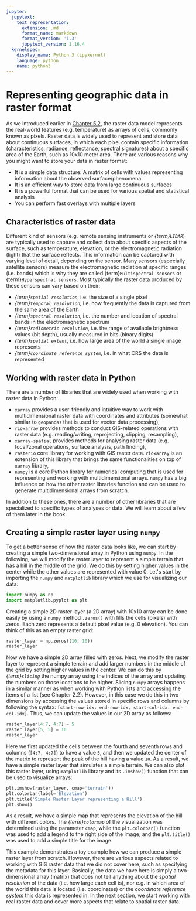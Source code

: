 ```yaml
---
jupyter:
  jupytext:
    text_representation:
      extension: .md
      format_name: markdown
      format_version: '1.3'
      jupytext_version: 1.16.4
  kernelspec:
    display_name: Python 3 (ipykernel)
    language: python
    name: python3
---
```


# Representing geographic data in raster format


As we introduced earlier in [Chapter 5.2](https://pythongis.org/part2/chapter-05/nb/01-introduction-to-geographic-data-in-python.html#basics-of-raster-data-and-arrays), the raster data model represents the real-world features (e.g. temperature) as arrays of cells, commonly known as pixels. Raster data is widely used to represent and store data about continuous surfaces, in which each pixel contain specific information (characteristics, radiance, reflectance, spectral signatures) about a specific area of the Earth, such as 10x10 meter area. There are various reasons why you might want to store your data in raster format:

- It is a simple data structure: A matrix of cells with values representing information about the observed surface/phenomena
- It is an efficient way to store data from large continuous surfaces
- It is a powerful format that can be used for various spatial and statistical analysis
- You can perform fast overlays with multiple layers 



## Characteristics of raster data

Different kind of sensors (e.g. remote sensing instruments or *{term}`LIDAR`*) are typically used to capture and collect data about specific aspects of the surface, such as temperature, elevation, or the electromagnetic radiation (light) that the surface reflects. This information can be captured with varying level of detail, depending on the sensor. Many sensors (especially satellite sensors) measure the electromagnetic radiation at specific ranges (i.e. bands) which is why they are called {term}`Multispectral sensors` or {term}`Hyperspectral sensors`. Most typically the raster data produced by these sensors can vary based on their:

- *{term}`spatial resolution`*, i.e. the size of a single pixel
- *{term}`temporal resolution`*, i.e. how frequently the data is captured from the same area of the Earth
- *{term}`spectral resolution`*, i.e. the number and location of spectral bands in the electromagnetic spectrum
- *{term}`radiometric resolution`*, i.e. the range of available brightness values (bit depth), usually measured in bits (binary digits)
- *{term}`spatial extent`*, i.e. how large area of the world a single image represents
- *{term}`coordinate reference system`*, i.e. in what CRS the data is represented 


## Working with raster data in Python

There are a number of libraries that are widely used when working with raster data in Python:

- `xarray` provides a user-friendly and intuitive way to work with multidimensional raster data with coordinates and attributes (somewhat similar to `geopandas` that is used for vector data processing),
- `rioxarray` provides methods to conduct GIS-related operations with raster data (e.g. reading/writing, reprojecting, clipping, resampling),
- `xarray-spatial` provides methods for analysing raster data (e.g. focal/zonal operations, surface analysis, path finding),
- `rasterio` core library for working with GIS raster data. `rioxarray` is an extension of this library that brings the same functionalities on top of `xarray` library,
- `numpy` is a core Python library for numerical computing that is used for representing and working with multidimensional arrays. `numpy` has a big influence on how the other raster libraries function and can be used to generate multidimensional arrays from scratch.

In addition to these ones, there are a number of other libraries that are specialized to specific types of analyses or data. We will learn about a few of them later in the book. 


## Creating a simple raster layer using `numpy`

To get a better sense of how the raster data looks like, we can start by creating a simple two-dimensional array in Python using `numpy`. In the following, we will modify the raster layer to represent a simple terrain that has a hill in the middle of the grid. We do this by setting higher values in the center while the other values are represented with value 0. Let's start by importing the `numpy` and `matplotlib` library which we use for visualizing our data:

```python
import numpy as np
import matplotlib.pyplot as plt
```

Creating a simple 2D raster layer (a 2D array) with 10x10 array can be done easily by using a `numpy` method `.zeros()` with fills the cells (pixels) with zeros. Each zero represents a default pixel value (e.g. 0 elevation). You can think of this as an empty raster grid:

```python
raster_layer = np.zeros((10, 10))
raster_layer
```

Now we have a simple 2D array filled with zeros. Next, we modify the raster layer to represent a simple terrain and add larger numbers in the middle of the grid by setting higher values in the center. We can do this by *{term}`slicing`* the numpy array using the indices of the array and updating the numbers on those locations to be higher. Slicing `numpy` arrays happens in a similar manner as when working with Python lists and accessing the items of a list (see Chapter 2.2). However, in this case we do this in two dimensions by accessing the values stored in specific rows and columns by following the syntax: `[start-row-idx: end-row-idx, start-col-idx: end-col-idx]`. Thus, we can update the values in our 2D array as follows:

```python
raster_layer[4:7, 4:7] = 5   
raster_layer[5, 5] = 10
raster_layer
```

Here we first updated the cells between the fourth and seventh rows and columns (`[4:7, 4:7]`) to have a value `5`, and then we updated the center of the matrix to represent the peak of the hill having a value `10`. As a result, we have a simple raster layer that simulates a simple terrain. We can also plot this raster layer, using `matplotlib` library and its `.imshow()` function that can be used to visualize arrays:

```python
plt.imshow(raster_layer, cmap='terrain'))
plt.colorbar(label='Elevation')
plt.title('Simple Raster Layer representing a Hill')
plt.show()
```
As a result, we have a simple map that represents the elevation of the hill with different colors. The *{term}`colormap`* of the visualization was determined using the parameter `cmap`, while the `plt.colorbar()` function was used to add a legend to the right side of the image, and the `plt.title()` was used to add a simple title for the image.

This example demonstrates a toy example how we can produce a simple raster layer from scratch. However, there are various aspects related to working with GIS raster data that we did not cover here, such as specifying the metadata for this layer. Basically, the data we have here is simply a two-dimensional array (matrix) that does not tell anything about the *spatial resolution* of the data (i.e. how large each cell is), nor e.g. in which area of the world this data is located (i.e. coordinates) or the *coordinate reference system* this data is represented in. In the next section, we start working with real raster data and cover more aspects that relate to spatial raster data.

